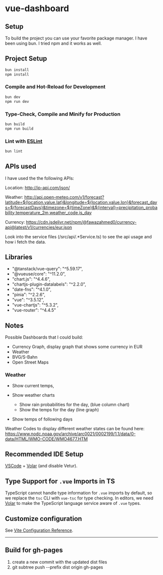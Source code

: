 # vue-dashboard

## Setup

To build the project you can use your favorite package manager.
I have been using bun. I tried npm and it works as well.

## Project Setup

```sh
bun install
npm install
```

### Compile and Hot-Reload for Development

```sh
bun dev
npm run dev
```

### Type-Check, Compile and Minify for Production

```sh
bun build
npm run build
```

### Lint with [ESLint](https://eslint.org/)

```sh
bun lint
```

## APIs used

I have used the the following APIs:

Location:
http://ip-api.com/json/

Weather:
http://api.open-meteo.com/v1/forecast?latitude=${location.value.lat}&longitude=${location.value.lon}&forecast_days=${forecastDays}&timezone=${timeZone}&${interval}=precipitation_probability,temperature_2m,weather_code,is_day

Currency:
https://cdn.jsdelivr.net/npm/@fawazahmed0/currency-api@latest/v1/currencies/eur.json

Look into the service files (/src/api/.\*Service.ts) to see the api usage and how i fetch the data.

## Libraries

- "@tanstack/vue-query": "^5.59.17",
- "@vueuse/core": "^11.2.0",
- "chart.js": "^4.4.6",
- "chartjs-plugin-datalabels": "^2.2.0",
- "date-fns": "^4.1.0",
- "pinia": "^2.2.6",
- "vue": "^3.5.12",
- "vue-chartjs": "^5.3.2",
- "vue-router": "^4.4.5"

## Notes

Possible Dashboards that I could build:

- Currency Graph, display graph that shows some currency in EUR
- Weather
- BVG/S-Bahn
- Open Street Maps

### Weather

- Show current temps,
- Show weather charts

  - Show rain probabilities for the day, (blue column chart)
  - Show the temps for the day (line graph)

- Show temps of following days

Weather Codes to display different weather states can be found here:
https://www.nodc.noaa.gov/archive/arc0021/0002199/1.1/data/0-data/HTML/WMO-CODE/WMO4677.HTM

## Recommended IDE Setup

[VSCode](https://code.visualstudio.com/) + [Volar](https://marketplace.visualstudio.com/items?itemName=Vue.volar) (and disable Vetur).

## Type Support for `.vue` Imports in TS

TypeScript cannot handle type information for `.vue` imports by default, so we replace the `tsc` CLI with `vue-tsc` for type checking. In editors, we need [Volar](https://marketplace.visualstudio.com/items?itemName=Vue.volar) to make the TypeScript language service aware of `.vue` types.

## Customize configuration

See [Vite Configuration Reference](https://vite.dev/config/).


---

## Build for gh-pages

1. create a new commit with the updated dist files
2. git subtree push --prefix dist origin gh-pages